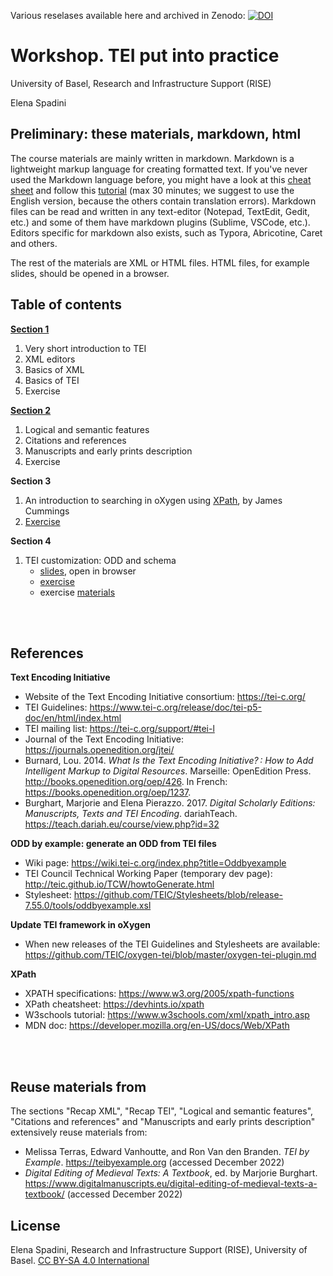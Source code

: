 Various reselases available here and archived in Zenodo: [![DOI](https://zenodo.org/badge/DOI/10.5281/zenodo.8180331.svg)](https://doi.org/10.5281/zenodo.8180331)


# Workshop. TEI put into practice

University of Basel, Research and Infrastructure Support (RISE)

Elena Spadini

## Preliminary: these materials, markdown, html

The course materials are mainly written in markdown. Markdown is a lightweight markup language for creating formatted text. If you've never used the Markdown language before, you might have a look at this [cheat sheet](https://www.markdownguide.org/cheat-sheet) and follow this [tutorial](https://www.markdowntutorial.com/) (max 30 minutes; we suggest to use the English version, because the others contain translation errors). Markdown files can be read and written in any text-editor (Notepad, TextEdit, Gedit, etc.) and some of them have markdown plugins (Sublime, VSCode, etc.). Editors specific for markdown also exists, such as Typora, Abricotine, Caret and others.

The rest of the materials are XML or HTML files. HTML files, for example slides, should be opened in a browser.


## Table of contents

[**Section 1**](section1.md)
1. Very short introduction to TEI
2. XML editors
3. Basics of XML
4. Basics of TEI
5. Exercise



[**Section 2**](section2.md)
1. Logical and semantic features
2. Citations and references
3. Manuscripts and early prints description
4. Exercise



**Section 3**

1. An introduction to searching in oXygen
using [XPath](https://dixit.uni-koeln.de/wp-content/uploads/2015/04/Camp2-4-James_Cummings_-_An_introduction_to_searching_in_oXygen_using_XPath__talk.pdf), by James Cummings
2. [Exercise](docs/xpath-exercise.md)



**Section 4**

1. TEI customization: ODD and schema
	- [slides](docs/teiCustomization/slides/TEIcustomizationSlides.html), open in browser
	- [exercise](docs/teiCustomization/exercises)
	- exercise [materials](docs/teiCustomization/materials) 


<br/><br/>

## References

**Text Encoding Initiative**
- Website of the Text Encoding Initiative consortium: https://tei-c.org/
- TEI Guidelines: https://www.tei-c.org/release/doc/tei-p5-doc/en/html/index.html
- TEI mailing list: https://tei-c.org/support/#tei-l
- Journal of the Text Encoding Initiative: https://journals.openedition.org/jtei/
- Burnard, Lou. 2014. *What Is the Text Encoding Initiative? : How to Add Intelligent Markup to Digital Resources*. Marseille: OpenEdition Press. http://books.openedition.org/oep/426. In French: https://books.openedition.org/oep/1237.
- Burghart, Marjorie and Elena Pierazzo. 2017. *Digital Scholarly Editions: Manuscripts, Texts and TEI Encoding*. dariahTeach. https://teach.dariah.eu/course/view.php?id=32

**ODD by example: generate an ODD from TEI files**
- Wiki page: https://wiki.tei-c.org/index.php?title=Oddbyexample
- TEI Council Technical Working Paper (temporary dev page): http://teic.github.io/TCW/howtoGenerate.html
- Stylesheet: https://github.com/TEIC/Stylesheets/blob/release-7.55.0/tools/oddbyexample.xsl

**Update TEI framework in oXygen**
- When new releases of the TEI Guidelines and Stylesheets are available: https://github.com/TEIC/oxygen-tei/blob/master/oxygen-tei-plugin.md

**XPath**
- XPATH specifications: https://www.w3.org/2005/xpath-functions 
- XPath cheatsheet: https://devhints.io/xpath
- W3schools tutorial: https://www.w3schools.com/xml/xpath_intro.asp
- MDN doc: https://developer.mozilla.org/en-US/docs/Web/XPath

<br/><br/>

## Reuse materials from

The sections "Recap XML", "Recap TEI", "Logical and semantic features", "Citations and references" and "Manuscripts and early prints description" extensively reuse materials from:

- Melissa Terras, Edward Vanhoutte, and Ron Van den Branden. *TEI by Example*. https://teibyexample.org (accessed December 2022)
- *Digital Editing of Medieval Texts: A Textbook*, ed. by Marjorie Burghart. https://www.digitalmanuscripts.eu/digital-editing-of-medieval-texts-a-textbook/  (accessed December 2022)


## License
Elena Spadini, Research and Infrastructure Support (RISE), University of Basel. [CC BY-SA 4.0 International](LICENSE)

